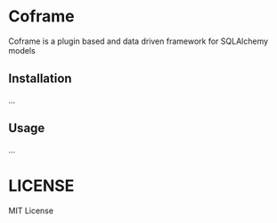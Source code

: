 # Coframe

Coframe is a plugin based and data driven framework for SQLAlchemy models


## Installation
...

## Usage
...

# LICENSE
MIT License